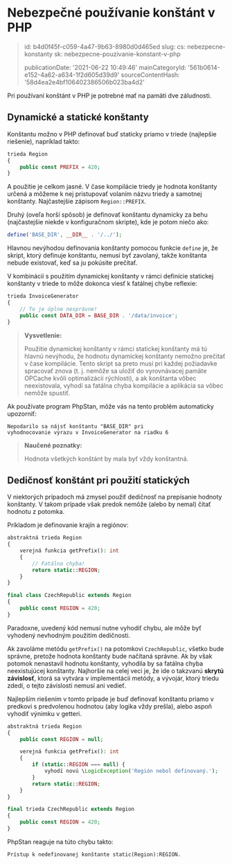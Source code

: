 Nebezpečné používanie konštánt v PHP
====================================

> id: b4d0f45f-c059-4a47-9b63-8980d0d465ed
> slug:
> 	cs: nebezpecne-konstanty
> 	sk: nebezpecne-pouzivanie-konstant-v-php
> 
> publicationDate: '2021-06-22 10:49:46'
> mainCategoryId: '561b0614-e152-4a62-a634-1f2d605d39d9'
> sourceContentHash: '58d4ea2e4bf106402386506b023ba4d2'

Pri používaní konštánt v PHP je potrebné mať na pamäti dve záludnosti.

Dynamické a statické konštanty
------------------------------

Konštantu možno v PHP definovať buď staticky priamo v triede (najlepšie riešenie), napríklad takto:

```php
trieda Region
{
	public const PREFIX = 420;
}
```

A použitie je celkom jasné. V čase kompilácie triedy je hodnota konštanty určená a môžeme k nej pristupovať volaním názvu triedy a samotnej konštanty. Najčastejšie zápisom `Region::PREFIX`.

Druhý (oveľa horší spôsob) je definovať konštantu dynamicky za behu (najčastejšie niekde v konfiguračnom skripte), kde je potom niečo ako:


```php
define('BASE_DIR', __DIR__ . '/../');
```

Hlavnou nevýhodou definovania konštanty pomocou funkcie `define` je, že skript, ktorý definuje konštantu, nemusí byť zavolaný, takže konštanta nebude existovať, keď sa ju pokúsite prečítať.

V kombinácii s použitím dynamickej konštanty v rámci definície statickej konštanty v triede to môže dokonca viesť k fatálnej chybe reflexie:

```php
trieda InvoiceGenerator
{
	// To je úplne nesprávne!
	public const DATA_DIR = BASE_DIR . '/data/invoice';
}
```

> **Vysvetlenie:**
>
> Použitie dynamickej konštanty v rámci statickej konštanty má tú hlavnú nevýhodu, že hodnotu dynamickej konštanty nemožno prečítať v čase kompilácie. Tento skript sa preto musí pri každej požiadavke spracovať znova (t. j. nemôže sa uložiť do vyrovnávacej pamäte OPCache kvôli optimalizácii rýchlosti), a ak konštanta vôbec neexistovala, vyhodí sa fatálna chyba kompilácie a aplikácia sa vôbec nemôže spustiť.

Ak používate program PhpStan, môže vás na tento problém automaticky upozorniť:

```
Nepodarilo sa nájsť konštantu "BASE_DIR" pri
vyhodnocovanie výrazu v InvoiceGenerator na riadku 6
```

> **Naučené poznatky:**
>
> Hodnota všetkých konštánt by mala byť vždy konštantná.


Dedičnosť konštánt pri použití statických
-------------------------------------

V niektorých prípadoch má zmysel použiť dedičnosť na prepísanie hodnoty konštanty. V takom prípade však predok nemôže (alebo by nemal) čítať hodnotu z potomka.

Príkladom je definovanie krajín a regiónov:

```php
abstraktná trieda Region
{
	verejná funkcia getPrefix(): int
	{
		// Fatálna chyba!
		return static::REGION;
	}
}

final class CzechRepublic extends Region
{
	public const REGION = 420;
}
```

Paradoxne, uvedený kód nemusí nutne vyhodiť chybu, ale môže byť vyhodený nevhodným použitím dedičnosti.

Ak zavoláme metódu `getPrefix()` na potomkovi `CzechRepublic`, všetko bude správne, pretože hodnota konštanty bude načítaná správne. Ak by však potomok nenastavil hodnotu konštanty, vyhodila by sa fatálna chyba neexistujúcej konštanty. Najhoršie na celej veci je, že ide o takzvanú **skrytú závislosť**, ktorá sa vytvára v implementácii metódy, a vývojár, ktorý triedu zdedí, o tejto závislosti nemusí ani vedieť.

Najlepším riešením v tomto prípade je buď definovať konštantu priamo v predkovi s predvolenou hodnotou (aby logika vždy prešla), alebo aspoň vyhodiť výnimku v getteri.

```php
abstraktná trieda Region
{
	public const REGION = null;

	verejná funkcia getPrefix(): int
	{
		if (static::REGION === null) {
			vyhodí novú \LogicException('Región nebol definovaný.');
		}
		return static::REGION;
	}
}

final trieda CzechRepublic extends Region
{
	public const REGION = 420;
}
```

PhpStan reaguje na túto chybu takto:

```
Prístup k nedefinovanej konštante static(Region):REGION.
```
